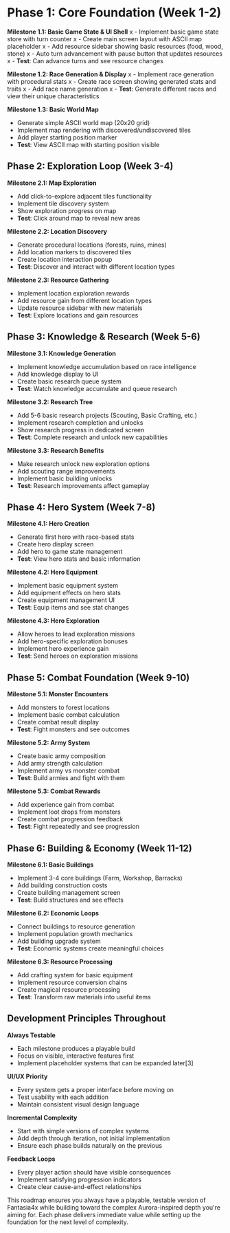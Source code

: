 # **Phase 1: Core Foundation (Week 1-2)**

**Milestone 1.1: Basic Game State & UI Shell**
x - Implement basic game state store with turn counter
x - Create main screen layout with ASCII map placeholder
x - Add resource sidebar showing basic resources (food, wood, stone)
x - Auto turn advancement with pause button that updates resources
x - **Test**: Can advance turns and see resource changes

**Milestone 1.2: Race Generation & Display**
x - Implement race generation with procedural stats
x - Create race screen showing generated stats and traits
x - Add race name generation
x - **Test**: Generate different races and view their unique characteristics

**Milestone 1.3: Basic World Map**
- Generate simple ASCII world map (20x20 grid)
- Implement map rendering with discovered/undiscovered tiles
- Add player starting position marker
- **Test**: View ASCII map with starting position visible

## **Phase 2: Exploration Loop (Week 3-4)**

**Milestone 2.1: Map Exploration**
- Add click-to-explore adjacent tiles functionality
- Implement tile discovery system
- Show exploration progress on map
- **Test**: Click around map to reveal new areas

**Milestone 2.2: Location Discovery**
- Generate procedural locations (forests, ruins, mines)
- Add location markers to discovered tiles
- Create location interaction popup
- **Test**: Discover and interact with different location types

**Milestone 2.3: Resource Gathering**
- Implement location exploration rewards
- Add resource gain from different location types
- Update resource sidebar with new materials
- **Test**: Explore locations and gain resources

## **Phase 3: Knowledge & Research (Week 5-6)**

**Milestone 3.1: Knowledge Generation**
- Implement knowledge accumulation based on race intelligence
- Add knowledge display to UI
- Create basic research queue system
- **Test**: Watch knowledge accumulate and queue research

**Milestone 3.2: Research Tree**
- Add 5-6 basic research projects (Scouting, Basic Crafting, etc.)
- Implement research completion and unlocks
- Show research progress in dedicated screen
- **Test**: Complete research and unlock new capabilities

**Milestone 3.3: Research Benefits**
- Make research unlock new exploration options
- Add scouting range improvements
- Implement basic building unlocks
- **Test**: Research improvements affect gameplay

## **Phase 4: Hero System (Week 7-8)**

**Milestone 4.1: Hero Creation**
- Generate first hero with race-based stats
- Create hero display screen
- Add hero to game state management
- **Test**: View hero stats and basic information

**Milestone 4.2: Hero Equipment**
- Implement basic equipment system
- Add equipment effects on hero stats
- Create equipment management UI
- **Test**: Equip items and see stat changes

**Milestone 4.3: Hero Exploration**
- Allow heroes to lead exploration missions
- Add hero-specific exploration bonuses
- Implement hero experience gain
- **Test**: Send heroes on exploration missions

## **Phase 5: Combat Foundation (Week 9-10)**

**Milestone 5.1: Monster Encounters**
- Add monsters to forest locations
- Implement basic combat calculation
- Create combat result display
- **Test**: Fight monsters and see outcomes

**Milestone 5.2: Army System**
- Create basic army composition
- Add army strength calculation
- Implement army vs monster combat
- **Test**: Build armies and fight with them

**Milestone 5.3: Combat Rewards**
- Add experience gain from combat
- Implement loot drops from monsters
- Create combat progression feedback
- **Test**: Fight repeatedly and see progression

## **Phase 6: Building & Economy (Week 11-12)**

**Milestone 6.1: Basic Buildings**
- Implement 3-4 core buildings (Farm, Workshop, Barracks)
- Add building construction costs
- Create building management screen
- **Test**: Build structures and see effects

**Milestone 6.2: Economic Loops**
- Connect buildings to resource generation
- Implement population growth mechanics
- Add building upgrade system
- **Test**: Economic systems create meaningful choices

**Milestone 6.3: Resource Processing**
- Add crafting system for basic equipment
- Implement resource conversion chains
- Create magical resource processing
- **Test**: Transform raw materials into useful items

## **Development Principles Throughout**

**Always Testable**
- Each milestone produces a playable build
- Focus on visible, interactive features first
- Implement placeholder systems that can be expanded later[3]

**UI/UX Priority**
- Every system gets a proper interface before moving on
- Test usability with each addition
- Maintain consistent visual design language

**Incremental Complexity**
- Start with simple versions of complex systems
- Add depth through iteration, not initial implementation
- Ensure each phase builds naturally on the previous

**Feedback Loops**
- Every player action should have visible consequences
- Implement satisfying progression indicators
- Create clear cause-and-effect relationships

This roadmap ensures you always have a playable, testable version of Fantasia4x while building toward the complex Aurora-inspired depth you're aiming for. Each phase delivers immediate value while setting up the foundation for the next level of complexity.

